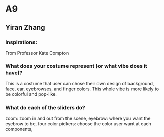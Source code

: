 # A9
## Yiran Zhang

### Inspirations:
From Professor Kate Compton

### What does your costume represent (or what vibe does it have)?
This is a costume that user can chose their own design of background, face, ear, eyebrowses, and finger colors. This whole vibe is more likely to be colorful and pop-like.

### What do each of the sliders do?
zoom: zoom in and out from the scene,
eyebrow: where you want the eyebrow to be,
four color pickers: choose the color user want at each components,